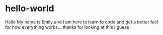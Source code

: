 # hello-world

Hello My name is Emily and I am here to learn to code and get a better feel for how everything works... thanks for looking at this I guess
